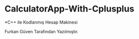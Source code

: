 # CalculatorApp-With-Cplusplus
*C++ ile Kodlanmış Hesap Makinesi


Furkan Güven Tarafından Yazılmıştır.
